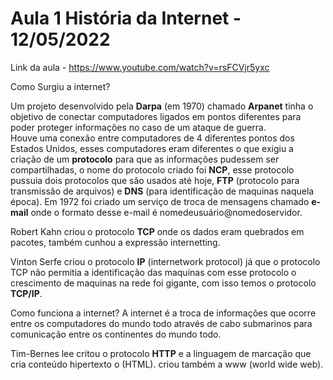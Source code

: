 # Aula 1 História da Internet - 12/05/2022

Link da aula - https://www.youtube.com/watch?v=rsFCVjr5yxc

Como Surgiu a internet?

Um projeto desenvolvido pela **Darpa** (em 1970) chamado **Arpanet** tinha o objetivo de conectar computadores ligados em pontos diferentes para poder proteger informações no caso de um ataque de guerra.  
Houve uma conexão entre computadores de 4 diferentes pontos dos Estados Unidos, esses computadores eram diferentes o que exigiu a criação de um **protocolo** para que as informações pudessem ser compartilhadas, o nome do protocolo criado foi **NCP**, esse protocolo pussuia dois protocolos que são usados até hoje, **FTP** (protocolo para transmissão de arquivos) e **DNS** (para identificação de maquinas naquela época).
Em 1972 foi criado um serviço de troca de mensagens chamado **e-mail** onde o formato desse e-mail é nomedeusuário@nomedoservidor.

Robert Kahn criou o protocolo **TCP** onde os dados eram quebrados em pacotes, também cunhou a expressão internetting. 

Vinton Serfe criou o protocolo **IP** (internetwork protocol) já que o protocolo TCP não permitia a identificação das maquinas com esse protocolo o crescimento de maquinas na rede foi gigante, com isso temos o protocolo **TCP/IP**.

Como funciona a internet?
A internet é a troca de informações que ocorre entre os computadores do mundo todo através de cabo submarinos para comunicação entre os continentes do mundo todo.

Tim-Bernes lee critou o protocolo **HTTP** e a linguagem de marcação que cria conteúdo hipertexto o (HTML). criou também a www (world wide web).

